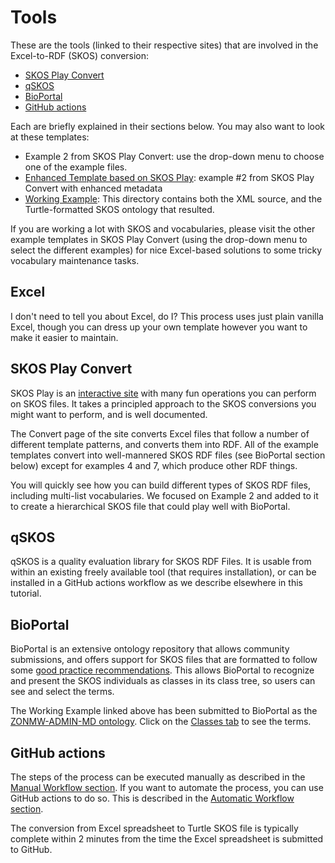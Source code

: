 # Tools

These are the tools (linked to their respective sites) that are involved in the Excel-to-RDF (SKOS) conversion:

- [SKOS Play Convert](https://labs.sparna.fr/skos-play/convert)
- [qSKOS](https://github.com/cmader/qSKOS)
- [BioPortal](https://bioportal.bioontology.org/)
- [GitHub actions](https://github.com/features/actions)

Each are briefly explained in their sections below.  You may also want to look at these templates:
- Example 2 from SKOS Play Convert: use the drop-down menu to choose one of the example files.
- [Enhanced Template based on SKOS Play](https://github.com/fair-data-collective/excel2rdf-template/blob/main/vocabulary.xlsx): example #2 from SKOS Play Convert with enhanced metadata
- [Working Example](https://github.com/fair-data-collective/zonmw-project-admin/tree/main/ontology): This directory contains both the XML source, and the Turtle-formatted SKOS ontology that resulted. 

If you are working a lot with SKOS and vocabularies, please visit the other example templates in SKOS Play Convert 
(using the drop-down menu to select the different examples) for nice Excel-based solutions to some tricky vocabulary maintenance tasks.

## Excel

I don't need to tell you about Excel, do I?  This process uses just plain vanilla Excel, though
you can dress up your own template however you want to make it easier to maintain.

## SKOS Play Convert

SKOS Play is an [interactive site](https://labs.sparna.fr/skos-play) with many fun operations you can perform on SKOS files.
It takes a principled approach to the SKOS conversions you might want to perform, and is well documented.

The Convert page of the site converts Excel files that follow a number of different template patterns,
and converts them into RDF. All of the example templates convert into well-mannered SKOS RDF files (see BioPortal section below)
except for examples 4 and 7, which produce other RDF things.

You will quickly see how you can build different types of SKOS RDF files, including multi-list vocabularies.
We focused on Example 2 and added to it to create a hierarchical SKOS file that could play well with BioPortal.

## qSKOS

qSKOS is a quality evaluation library for SKOS RDF Files. It is usable from within an existing freely available tool (that requires installation), 
or can be installed in a GitHub actions workflow as we describe elsewhere in this tutorial.

## BioPortal

BioPortal is an extensive ontology repository that allows community submissions, 
and offers support for SKOS files that are formatted to follow some [good practice recommendations](https://www.bioontology.org/wiki/SKOSSupport).
This allows BioPortal to recognize and present the SKOS individuals as classes in its class tree,
so users can see and select the terms.

The Working Example linked above has been submitted to BioPortal as the [ZONMW-ADMIN-MD ontology](http://bioportal.bioontology.org/ontologies/ZONMW-ADMIN-MD).
Click on the [Classes tab](http://bioportal.bioontology.org/ontologies/ZONMW-ADMIN-MD/?p=classes&conceptid=root) to see the terms.

## GitHub actions

The steps of the process can be executed manually as described in the [Manual Workflow section](../ManualWorkflow). 
If you want to automate the process, you can use GitHub actions to do so.
This is described in the [Automatic Workflow section](../AutomaticWorkflow). 

The conversion from Excel spreadsheet to Turtle SKOS file is typically complete within 2 minutes 
from the time the Excel spreadsheet is submitted to GitHub.
